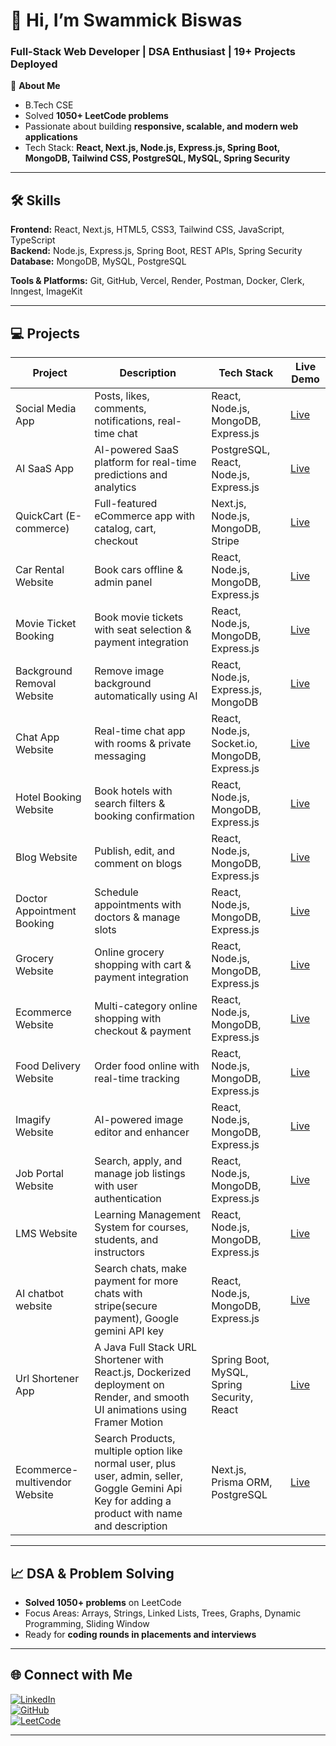 # 👋 Hi, I’m Swammick Biswas
### Full-Stack Web Developer | DSA Enthusiast | 19+ Projects Deployed  

🚀 **About Me**
- B.Tech CSE
- Solved **1050+ LeetCode problems**
- Passionate about building **responsive, scalable, and modern web applications**
- Tech Stack: **React, Next.js, Node.js, Express.js, Spring Boot, MongoDB, Tailwind CSS, PostgreSQL, MySQL, Spring Security**

---

## 🛠️ Skills

**Frontend:** React, Next.js, HTML5, CSS3, Tailwind CSS, JavaScript, TypeScript  
**Backend:** Node.js, Express.js, Spring Boot, REST APIs, Spring Security  
**Database:** MongoDB, MySQL, PostgreSQL   


**Tools & Platforms:** Git, GitHub, Vercel, Render, Postman, Docker, Clerk, Inngest, ImageKit 

---

## 💻 Projects

| Project | Description | Tech Stack | Live Demo |
|--------|-------------|------------|-----------|
| Social Media App | Posts, likes, comments, notifications, real-time chat | React, Node.js, MongoDB, Express.js | [Live](https://pingup-frontend-navy.vercel.app/) |
| AI SaaS App | AI-powered SaaS platform for real-time predictions and analytics | PostgreSQL, React, Node.js, Express.js| [Live](https://quick-ai-tau.vercel.app/) |
| QuickCart (E-commerce) | Full-featured eCommerce app with catalog, cart, checkout | Next.js, Node.js, MongoDB, Stripe | [Live](https://quick-cart-neon-two.vercel.app/) |
| Car Rental Website | Book cars offline  & admin panel | React, Node.js, MongoDB, Express.js | [Live](https://car-rental-swammick.vercel.app/) |
| Movie Ticket Booking | Book movie tickets with seat selection & payment integration | React, Node.js, MongoDB, Express.js | [Live](https://quickshow-lake.vercel.app/) |
| Background Removal Website | Remove image background automatically using AI | React, Node.js, Express.js, MongoDB | [Live](https://bg-removal-frontend-pearl.vercel.app/) |
| Chat App Website | Real-time chat app with rooms & private messaging | React, Node.js, Socket.io, MongoDB, Express.js | [Live](https://chat-app-frontend-weld-seven.vercel.app/) |
| Hotel Booking Website | Book hotels with search filters & booking confirmation | React, Node.js, MongoDB, Express.js | [Live](https://quickstay-two.vercel.app/) |
| Blog Website | Publish, edit, and comment on blogs | React, Node.js, MongoDB, Express.js | [Live](https://quick-blog-frontend.vercel.app/) |
| Doctor Appointment Booking | Schedule appointments with doctors & manage slots | React, Node.js, MongoDB, Express.js | [Live](https://prescripto-frontend-rose.vercel.app/) |
| Grocery Website | Online grocery shopping with cart & payment integration | React, Node.js, MongoDB, Express.js | [Live](https://greencart-five.vercel.app/) |
| Ecommerce Website | Multi-category online shopping with checkout & payment | React, Node.js, MongoDB, Express.js | [Live](https://ecommerce-frontend-nine-flax.vercel.app/) |
| Food Delivery Website | Order food online with real-time tracking | React, Node.js, MongoDB, Express.js | [Live](https://food-del-client-c5s9.onrender.com/) |
| Imagify Website | AI-powered image editor and enhancer | React, Node.js, MongoDB, Express.js | [Live](https://imagify-frontend-swart.vercel.app/) |
| Job Portal Website | Search, apply, and manage job listings with user authentication | React, Node.js, MongoDB, Express.js | [Live](https://job-portal-frontend-jet.vercel.app/) |
| LMS Website | Learning Management System for courses, students, and instructors | React, Node.js, MongoDB, Express.js | [Live](https://lms-client-chi-ten.vercel.app/) |
| AI chatbot website | Search chats, make payment for more chats with stripe(secure payment), Google gemini API key | React, Node.js, MongoDB, Express.js | [Live](https://quickgpt-five.vercel.app/) |
| Url Shortener App | A Java Full Stack URL Shortener with React.js, Dockerized deployment on Render, and smooth UI animations using Framer Motion | Spring Boot, MySQL, Spring Security, React | [Live](https://url-shortener-react-psi.vercel.app/) |
| Ecommerce-multivendor Website | Search Products, multiple option like normal user, plus user, admin, seller, Goggle Gemini Api Key for adding a product with name and description | Next.js, Prisma ORM, PostgreSQL | [Live](https://gocart-cyan.vercel.app/) |

---

## 📈 DSA & Problem Solving
- **Solved 1050+ problems** on LeetCode  
- Focus Areas: Arrays, Strings, Linked Lists, Trees, Graphs, Dynamic Programming, Sliding Window
- Ready for **coding rounds in placements and interviews**

---

## 🌐 Connect with Me
[![LinkedIn](https://img.shields.io/badge/LinkedIn-blue?logo=linkedin)](https://www.linkedin.com/in/swammick-biswas-05ab59308/)  
[![GitHub](https://img.shields.io/badge/GitHub-black?logo=github)](https://github.com/SwammickBiswas)  
[![LeetCode](https://img.shields.io/badge/LeetCode-orange?logo=leetcode)](https://leetcode.com/u/Swammick/)
 

---

